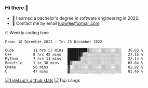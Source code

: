 ### Hi there 👋
<!--I have been a GitHub member for [![Years Badge](https://badges.pufler.dev/years/LyleLuo)](https://badges.pufler.dev)-->
- 🌱 I earned a bachelor's degree in software engineering in 2022.
- 💬 Contact me by email luowle@foxmail.com
<!--
**LyleLuo/LyleLuo** is a ✨ _special_ ✨ repository because its `README.md` (this file) appears on your GitHub profile.

Here are some ideas to get you started:
- 👯 I’m looking to collaborate on ...
- 🤔 I’m looking for help with ...
- 📫 How to reach me: ...
- 😄 Pronouns: ...
- ⚡ Fun fact: ...
-->

<!--💻 Coding Activity Logging

[![Commits Badge](https://badges.pufler.dev/commits/weekly/LyleLuo)](https://badges.pufler.dev)-->

⏱ Weekly coding time

<!--START_SECTION:waka-->

```text
From: 18 December 2022 - To: 25 December 2022

Cuda         11 hrs 57 mins  █████████▒░░░░░░░░░░░░░░░   36.83 %
C++          8 hrs 48 mins   ██████▓░░░░░░░░░░░░░░░░░░   27.16 %
Python       7 hrs 11 mins   █████▓░░░░░░░░░░░░░░░░░░░   22.14 %
Makefile     1 hr 38 mins    █▒░░░░░░░░░░░░░░░░░░░░░░░   05.04 %
CMake        56 mins         ▓░░░░░░░░░░░░░░░░░░░░░░░░   02.92 %
C            47 mins         ▓░░░░░░░░░░░░░░░░░░░░░░░░   02.46 %
```

<!--END_SECTION:waka-->

[![LyleLuo's github stats](https://github-readme-stats.vercel.app/api?username=LyleLuo&count_private=true&show_icons=true&hide=issues&hide_border=true)](https://github.com/anuraghazra/github-readme-stats)
![Top Langs](https://github-readme-stats.vercel.app/api/top-langs/?username=LyleLuo&layout=compact&hide_border=true) 
<!--[![LyleLuo's wakatime stats](https://github-readme-stats.vercel.app/api/wakatime?username=luowle)](https://github.com/anuraghazra/github-readme-stats)-->
